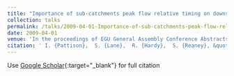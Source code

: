 ```yaml
---
title: "Importance of sub-catchments peak flow relative timing on downstream flood risk"
collection: talks
permalink: /talks/2009-04-01-Importance-of-sub-catchments-peak-flow-relative-timing-on-downstream-flood-risk
date: 2009-04-01
venue: 'In the proceedings of EGU General Assembly Conference Abstracts'
citation: ' I. {Pattison},  S. {Lane},  R. {Hardy},  S. {Reaney}, &quot;Importance of sub-catchments peak flow relative timing on downstream flood risk.&quot; In the proceedings of EGU General Assembly Conference Abstracts, 2009.'
---
```

Use [Google Scholar](https://scholar.google.com/scholar?q=Importance+of+sub+catchments+peak+flow+relative+timing+on+downstream+flood+risk){:target="_blank"} for full citation